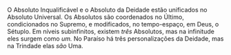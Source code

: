 ﻿O Absoluto Inqualificável e o Absoluto da Deidade estão unificados no Absoluto Universal. Os Absolutos são coordenados no Último, condicionados no Supremo, e modificados, no tempo-espaço, em Deus, o Sétuplo. Em níveis subinfinitos, existem *três* Absolutos, mas na infinitude eles surgem como *um.* No Paraíso há três personalizações da Deidade, mas na Trindade elas *são* Uma.